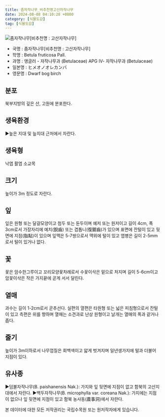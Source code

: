 ```yaml
---
title: 좀자작나무_비추천명고산자작나무
date: 2024-08-08 04:10:28 +0800
category: [식물도감]
tag: [식물도감]
---
```




![좀자작나무[비추천명 : 고산자작나무]](/fileUpload/plants/basic/Betulaceae/Betula/886/886_1_th2.jpg)
- 국명 : 좀자작나무[비추천명 : 고산자작나무]
- 학명 : Betula fruticosa Pall.
- 과명 : 앵글러 - 자작나무과 (Betulaceae) APG Ⅳ- 자작나무과 (Betulaceae)
- 일본명 : ヒメオノオレカンバ
- 영문명 : Dwarf bog birch


## 분포
북부지방의 깊은 산, 고원에 분포한다.
## 생육환경
▶높은 지대 및 늪지대 근처에서 자란다.
## 생육형
낙엽 활엽 소교목
## 크기
높이가 3m 정도로 자란다.
## 잎
잎은 원형 또는 달걀모양이고 첨두 또는 둔두이며 예저 또는 원저이고 길이 4cm, 폭 3cm로서 가장자리에 예치(銳齒) 또는 겹톱니(復鋸齒)가 있으며 표면에 잔털이 있고 뒷면에 지점(脂點)이 있으며 잎맥은 5-7쌍으로서 맥위에 털이 있고 엽병은 길이 2-5mm로서 털이 있거나 없다.
## 꽃
꽃은 암수한그루이고 꼬리모양꽃차례로서 수꽃이삭은 밑으로 처지며 길이 5-6cm이고 암꽃이삭은 작은 가지끝에 곧게 서서 달린다.
## 열매
과수는 길이 1-2cm로서 곧추선다. 실편의 열편은 타원형 또는 넓은 피침형으로서 잔털이 있고 측편은 위를 향하며 열매는 소견과로 난상 원형이고 날개는 열매의 폭과 같거나 좁다.
## 줄기
높이가 3m이하로서 나무껍질은 회백색이고 얇게 벗겨지며 일년생가지에 털과 더불어 지점이 있다.
## 유사종
▶덤불자작나무(B. paishanensis Nak.): 가지와 잎 뒷면에 지점이 없고 함북의 고산지대에서 자란다.▶백두자작나무(B. microphylla var. coreana Nak.): 가지에는 지점이 없으나 잎 뒷면에 지점이 있고 함북 농사동(農事洞)에서 자란다.






본 데이터에 대한 모든 저작권리는 국립수목원 또는 원저작자에게 있습니다.
